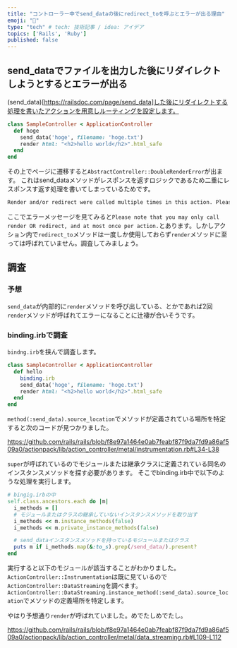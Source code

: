 ```yaml
---
title: "コントローラー中でsend_dataの後にredirect_toを呼ぶとエラーが出る理由"
emoji: "🦧"
type: "tech" # tech: 技術記事 / idea: アイデア
topics: ['Rails', 'Ruby']
published: false
---
```


## send_dataでファイルを出力した後にリダイレクトしようとするとエラーが出る

(send_data)[https://railsdoc.com/page/send_data]した後にリダイレクトする処理を書いたアクションを用意しルーティングを設定します。

```ruby
class SampleController < ApplicationController
  def hoge
    send_data('hoge', filename: 'hoge.txt')
    render html: "<h2>hello world</h2>".html_safe
  end
end
```

その上でページに遷移すると`AbstractController::DoubleRenderError`が出ます。
これはsend_dataメソッドがレスポンスを返すロジックであるため二重にレスポンスす返す処理を書いてしまっているためです。

```txt
Render and/or redirect were called multiple times in this action. Please note that you may only call render OR redirect, and at most once per action. Also note that neither redirect nor render terminate execution of the action, so if you want to exit an action after redirecting, you need to do something like "redirect_to(...) and return".
```

ここでエラーメッセージを見てみると`Please note that you may only call render OR redirect, and at most once per action.`とあります。しかしアクション内で`redirect_to`メソッドは一度しか使用しておらず`render`メソッドに至っては呼ばれていません。調査してみましょう。


## 調査
### 予想
`send_data`が内部的に`render`メソッドを呼び出している、とかであれば2回`render`メソッドが呼ばれてエラーになることに辻褄が合いそうです。

### binding.irbで調査
`bindng.irb`を挟んで調査します。

```ruby
class SampleController < ApplicationController
  def hello
    binding.irb
    send_data('hoge', filename: 'hoge.txt')
    render html: "<h2>hello world</h2>".html_safe
  end
end
```

`method(:send_data).source_location`でメソッドが定義されている場所を特定すると次のコードが見つかりました。

https://github.com/rails/rails/blob/f8e97a1464e0ab7feabf87f9da7fd9a86af509a0/actionpack/lib/action_controller/metal/instrumentation.rb#L34-L38

`super`が呼ばれているのでモジュールまたは継承クラスに定義されている同名のインスタンスメソッドを探す必要があります。
そこでbinding.irb中で以下のような処理を実行します。

```ruby
# bingig.irbの中
self.class.ancestors.each do |m|
  i_methods = []
  # モジュールまたはクラスの継承していないインスタンスメソッドを取り出す
  i_methods << m.instance_methods(false)
  i_methods << m.private_instance_methods(false)

  # send_dataインスタンスメソッドを持っているモジュールまたはクラス
  puts m if i_methods.map(&:to_s).grep(/send_data/).present?
end
```

実行すると以下のモジュールが該当することがわかりました。
`ActionController::Instrumentation`は既に見ているので`ActionController::DataStreaming`を調べます。
`ActionController::DataStreaming.instance_method(:send_data).source_location`でメソッドの定義場所を特定します。


やはり予想通り`render`が呼ばれていました。めでたしめでたし。

https://github.com/rails/rails/blob/f8e97a1464e0ab7feabf87f9da7fd9a86af509a0/actionpack/lib/action_controller/metal/data_streaming.rb#L109-L112
